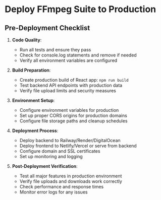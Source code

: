 # Deploy FFmpeg Suite to Production

## Pre-Deployment Checklist
1. **Code Quality**:
   - Run all tests and ensure they pass
   - Check for console.log statements and remove if needed
   - Verify all environment variables are configured

2. **Build Preparation**:
   - Create production build of React app: `npm run build`
   - Test backend API endpoints with production data
   - Verify file upload limits and security measures

3. **Environment Setup**:
   - Configure environment variables for production
   - Set up proper CORS origins for production domains
   - Configure file storage paths and cleanup schedules

4. **Deployment Process**:
   - Deploy backend to Railway/Render/DigitalOcean
   - Deploy frontend to Netlify/Vercel or serve from backend
   - Configure domain and SSL certificates
   - Set up monitoring and logging

5. **Post-Deployment Verification**:
   - Test all major features in production environment
   - Verify file uploads and downloads work correctly
   - Check performance and response times
   - Monitor error logs for any issues
